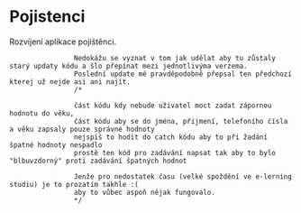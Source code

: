 # Pojistenci
Rozvíjení aplikace pojištěnci. 

                    
                    Nedokážu se vyznat v tom jak udělat aby tu zůstaly starý updaty kódu a šlo přepínat mezi jednotlivýma verzema.
                    Poslední update mě pravděpodobně přepsal ten předchozí kterej už nejde asi ani najít.
                    /*
                     
                    část kódu kdy nebude uživatel moct zadat zápornou hodnotu do věku,
                    část kódu aby se do jména, přijmení, telefoního čísla a věku zapsaly pouze správné hodnoty
                    nejspíš to hodit do catch kódu aby to při žadání špatné hodnoty nespadlo
                    prostě ten kód pro zadávání napsat tak aby to bylo "blbuvzdorný" proti zadávání špatných hodnot
                    
                    Jenže pro nedostatek času (velké spoždění ve e-lerning studiu) je to prozatím takhle :(
                    aby to vůbec aspoň nějak fungovalo.
                    */
